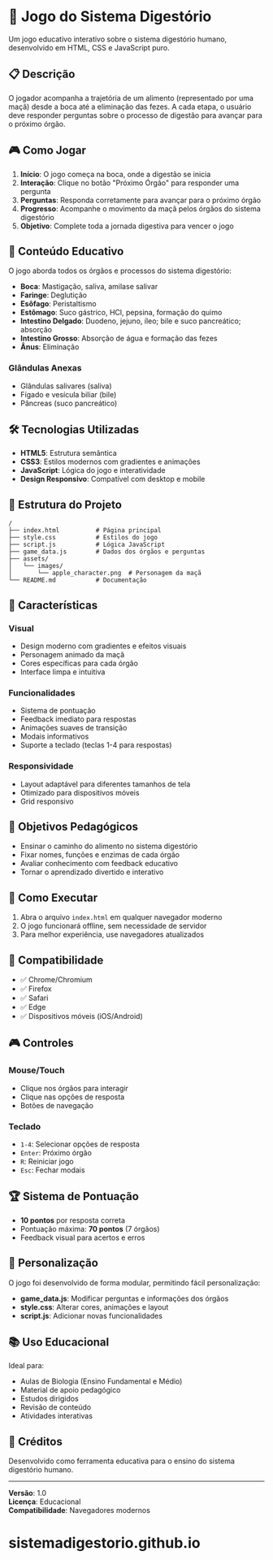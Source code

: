 # 🍎 Jogo do Sistema Digestório

Um jogo educativo interativo sobre o sistema digestório humano, desenvolvido em HTML, CSS e JavaScript puro.

## 📋 Descrição

O jogador acompanha a trajetória de um alimento (representado por uma maçã) desde a boca até a eliminação das fezes. A cada etapa, o usuário deve responder perguntas sobre o processo de digestão para avançar para o próximo órgão.

## 🎮 Como Jogar

1. **Início**: O jogo começa na boca, onde a digestão se inicia
2. **Interação**: Clique no botão "Próximo Órgão" para responder uma pergunta
3. **Perguntas**: Responda corretamente para avançar para o próximo órgão
4. **Progresso**: Acompanhe o movimento da maçã pelos órgãos do sistema digestório
5. **Objetivo**: Complete toda a jornada digestiva para vencer o jogo

## 🧬 Conteúdo Educativo

O jogo aborda todos os órgãos e processos do sistema digestório:

- **Boca**: Mastigação, saliva, amilase salivar
- **Faringe**: Deglutição
- **Esôfago**: Peristaltismo
- **Estômago**: Suco gástrico, HCl, pepsina, formação do quimo
- **Intestino Delgado**: Duodeno, jejuno, íleo; bile e suco pancreático; absorção
- **Intestino Grosso**: Absorção de água e formação das fezes
- **Ânus**: Eliminação

### Glândulas Anexas
- Glândulas salivares (saliva)
- Fígado e vesícula biliar (bile)
- Pâncreas (suco pancreático)

## 🛠️ Tecnologias Utilizadas

- **HTML5**: Estrutura semântica
- **CSS3**: Estilos modernos com gradientes e animações
- **JavaScript**: Lógica do jogo e interatividade
- **Design Responsivo**: Compatível com desktop e mobile

## 📁 Estrutura do Projeto

```
/
├── index.html          # Página principal
├── style.css           # Estilos do jogo
├── script.js           # Lógica JavaScript
├── game_data.js        # Dados dos órgãos e perguntas
├── assets/
│   └── images/
│       └── apple_character.png  # Personagem da maçã
└── README.md           # Documentação
```

## 🎨 Características

### Visual
- Design moderno com gradientes e efeitos visuais
- Personagem animado da maçã
- Cores específicas para cada órgão
- Interface limpa e intuitiva

### Funcionalidades
- Sistema de pontuação
- Feedback imediato para respostas
- Animações suaves de transição
- Modais informativos
- Suporte a teclado (teclas 1-4 para respostas)

### Responsividade
- Layout adaptável para diferentes tamanhos de tela
- Otimizado para dispositivos móveis
- Grid responsivo

## 🎯 Objetivos Pedagógicos

- Ensinar o caminho do alimento no sistema digestório
- Fixar nomes, funções e enzimas de cada órgão
- Avaliar conhecimento com feedback educativo
- Tornar o aprendizado divertido e interativo

## 🚀 Como Executar

1. Abra o arquivo `index.html` em qualquer navegador moderno
2. O jogo funcionará offline, sem necessidade de servidor
3. Para melhor experiência, use navegadores atualizados

## 📱 Compatibilidade

- ✅ Chrome/Chromium
- ✅ Firefox
- ✅ Safari
- ✅ Edge
- ✅ Dispositivos móveis (iOS/Android)

## 🎮 Controles

### Mouse/Touch
- Clique nos órgãos para interagir
- Clique nas opções de resposta
- Botões de navegação

### Teclado
- `1-4`: Selecionar opções de resposta
- `Enter`: Próximo órgão
- `R`: Reiniciar jogo
- `Esc`: Fechar modais

## 🏆 Sistema de Pontuação

- **10 pontos** por resposta correta
- Pontuação máxima: **70 pontos** (7 órgãos)
- Feedback visual para acertos e erros

## 🔧 Personalização

O jogo foi desenvolvido de forma modular, permitindo fácil personalização:

- **game_data.js**: Modificar perguntas e informações dos órgãos
- **style.css**: Alterar cores, animações e layout
- **script.js**: Adicionar novas funcionalidades

## 📚 Uso Educacional

Ideal para:
- Aulas de Biologia (Ensino Fundamental e Médio)
- Material de apoio pedagógico
- Estudos dirigidos
- Revisão de conteúdo
- Atividades interativas

## 🎨 Créditos

Desenvolvido como ferramenta educativa para o ensino do sistema digestório humano.

---

**Versão**: 1.0  
**Licença**: Educacional  
**Compatibilidade**: Navegadores modernos

# sistemadigestorio.github.io

